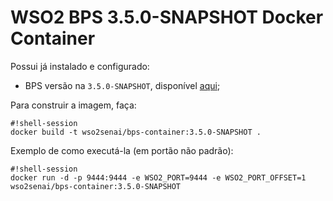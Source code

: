 # WSO2 BPS 3.5.0-SNAPSHOT Docker Container

Possui já instalado e configurado:

* BPS versão na `3.5.0-SNAPSHOT`, disponível [aqui](https://svn.wso2.org/repos/wso2/people/warunaj/releases/bps350/M6/wso2bps-3.5.0-SNAPSHOT.zip);

Para construir a imagem, faça:

```
#!shell-session
docker build -t wso2senai/bps-container:3.5.0-SNAPSHOT .
```

Exemplo de como executá-la (em portão não padrão):

```
#!shell-session
docker run -d -p 9444:9444 -e WSO2_PORT=9444 -e WSO2_PORT_OFFSET=1 wso2senai/bps-container:3.5.0-SNAPSHOT
```
